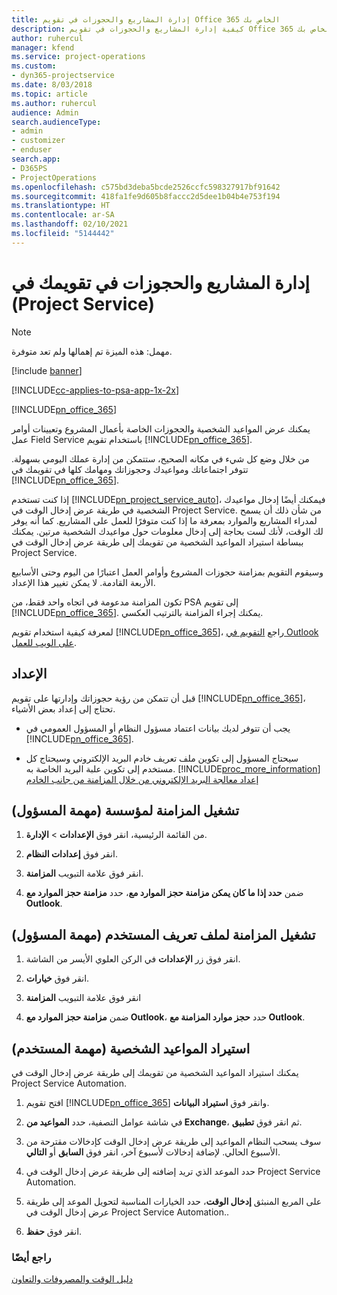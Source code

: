 ```yaml
---
title: إدارة المشاريع والحجوزات في تقويم Office 365 الخاص بك
description: كيفية إدارة المشاريع والحجوزات في تقويم Office 365 الخاص بك
author: ruhercul
manager: kfend
ms.service: project-operations
ms.custom:
- dyn365-projectservice
ms.date: 8/03/2018
ms.topic: article
ms.author: ruhercul
audience: Admin
search.audienceType:
- admin
- customizer
- enduser
search.app:
- D365PS
- ProjectOperations
ms.openlocfilehash: c575bd3deba5bcde2526ccfc598327917bf91642
ms.sourcegitcommit: 418fa1fe9d605b8faccc2d5dee1b04b4e753f194
ms.translationtype: HT
ms.contentlocale: ar-SA
ms.lasthandoff: 02/10/2021
ms.locfileid: "5144442"
---
```

# <a name="manage-projects-and-bookings-in-your-calendar-project-service"></a>إدارة المشاريع والحجوزات في تقويمك في (Project Service)

> [!Note]
> مهمل: هذه الميزة تم إهمالها ولم تعد متوفرة.

[!include [banner](../includes/psa-now-project-operations.md)]

[!INCLUDE[cc-applies-to-psa-app-1x-2x](../includes/cc-applies-to-psa-app-1x-2x.md)]

[!INCLUDE[pn_office_365](../includes/pn-office-365.md)] 

يمكنك عرض المواعيد الشخصية والحجوزات الخاصة بأعمال المشروع وتعيينات أوامر عمل Field Service باستخدام تقويم [!INCLUDE[pn_office_365](../includes/pn-office-365.md)].  
  
 من خلال وضع كل شيء في مكانه الصحيح، ستتمكن من إدارة عملك اليومي بسهولة. تتوفر اجتماعاتك ومواعيدك وحجوزاتك ومهامك كلها في تقويمك في [!INCLUDE[pn_office_365](../includes/pn-office-365.md)].  
  
 إذا كنت تستخدم [!INCLUDE[pn_project_service_auto](../includes/pn-project-service-auto.md)]، فيمكنك أيضًا إدخال مواعيدك الشخصية في طريقة عرض إدخال الوقت في Project Service. من شأن ذلك أن يسمح لمدراء المشاريع والموارد بمعرفة ما إذا كنت متوفرًا للعمل على المشاريع. كما أنه يوفر لك الوقت، لأنك لست بحاجة إلى إدخال معلومات حول مواعيدك الشخصية مرتين. يمكنك ببساطة استيراد المواعيد الشخصية من تقويمك إلى طريقة عرض إدخال الوقت في Project Service.‬  
  
 وسيقوم التقويم بمزامنة حجوزات المشروع وأوامر العمل اعتبارًا من اليوم وحتى الأسابيع الأربعة القادمة. لا يمكن تغيير هذا الإعداد.  
  
 تكون المزامنة مدعومة في اتجاه واحد فقط، من PSA إلى تقويم [!INCLUDE[pn_office_365](../includes/pn-office-365.md)]. يمكنك إجراء المزامنة بالترتيب العكسي. 
  
 لمعرفة كيفية استخدام تقويم [!INCLUDE[pn_office_365](../includes/pn-office-365.md)]، راجع [التقويم في Outlook على الويب للعمل](https://support.office.com/article/Calendar-in-Outlook-on-the-web-for-business-5219c457-d1fe-4c2f-9032-1a816b88e936).  
  
## <a name="setup"></a>الإعداد  
 قبل أن تتمكن من رؤية حجوزاتك وإدارتها على تقويم [!INCLUDE[pn_office_365](../includes/pn-office-365.md)]، تحتاج إلى إعداد بعض الأشياء.  
  
- يجب أن تتوفر لديك بيانات اعتماد مسؤول النظام أو المسؤول العمومي في [!INCLUDE[pn_office_365](../includes/pn-office-365.md)].  
  
- سيحتاج المسؤول إلى تكوين ملف تعريف خادم البريد الإلكتروني وسيحتاج كل مستخدم إلى تكوين علبة البريد الخاصة به. [!INCLUDE[proc_more_information](../includes/proc-more-information.md)] [إعداد معالجة البريد الإلكتروني من خلال المزامنة من جانب الخادم](https://docs.microsoft.com/dynamics365/customerengagement/on-premises/admin/set-up-server-side-synchronization-of-email-appointments-contacts-and-tasks)  
  
## <a name="turn-on-synchronization-for-your-organization-admin-task"></a>تشغيل المزامنة لمؤسسة (مهمة المسؤول)  
  
1.  من القائمة الرئيسية، انقر فوق **الإعدادات** > **الإدارة**.  
  
2.  انقر فوق **إعدادات النظام**.  
  
3.  انقر فوق علامة التبويب **المزامنة**.  
  
4.  ضمن **حدد إذا ما كان يمكن مزامنة حجز الموارد مع**، حدد **مزامنة حجز الموارد مع Outlook**.  
  
## <a name="turn-on-synchronization-for-your-user-profile-user-task"></a>تشغيل المزامنة لملف تعريف المستخدم (مهمة المسؤول)  
  
1.  انقر فوق زر **الإعدادات** في الركن العلوي الأيسر من الشاشة.  
  
2.  انقر فوق **خيارات**.  
  
3.  انقر فوق علامة التبويب **المزامنة**  
  
4.  ضمن **مزامنة حجز الموارد مع Outlook**، حدد **حجز موارد المزامنة مع Outlook**.  
  
## <a name="import-your-personal-appointments-user-task"></a>استيراد المواعيد الشخصية (مهمة المستخدم)  
 يمكنك استيراد المواعيد الشخصية من تقويمك إلى طريقة عرض إدخال الوقت في Project Service Automation.‬  
  
1. افتح تقويم [!INCLUDE[pn_office_365](../includes/pn-office-365.md)] وانقر فوق **استيراد البيانات**.  
  
2. في شاشة عوامل التصفية، حدد **المواعيد من Exchange**، ثم انقر فوق **تطبيق**.  
  
3. سوف يسحب النظام المواعيد إلى طريقة عرض إدخال الوقت كإدخالات مقترحة من الأسبوع الحالي. لإضافة إدخالات لأسبوع آخر، انقر فوق **السابق** أو **التالي**.  
  
4. حدد الموعد الذي تريد إضافته إلى طريقة عرض إدخال الوقت في Project Service Automation.  
  
5. على المربع المنبثق **إدخال الوقت**، حدد الخيارات المناسبة لتحويل الموعد إلى طريقة عرض إدخال الوقت في Project Service Automation..  
  
6. انقر فوق **حفظ**.  
  
### <a name="see-also"></a>راجع أيضًا  
 [دليل الوقت والمصروفات والتعاون](../psa/time-expense-collaboration-guide.md)
